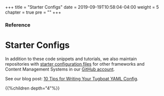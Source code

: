 +++
title = "Starter Configs"
date = 2019-09-19T10:58:04-04:00
weight = 5
chapter = true
pre = "<b></b>"
+++

### Reference

# Starter Configs

In addition to these code snippets and tutorials, we also maintain repositories with
[starter configuration files](https://github.com/search?q=topic%3Atugboat-starter-kit&type=Repositories) for other
frameworks and Content Management Systems in our [GitHub account](https://github.com/TugboatQA).

See our blog post:
[10 Tips for Writing Your Tugboat YAML Config](https://www.tugboatqa.com/2021/02/02/Ten-Tips-For-Writing-Your-Tugboat-YAML-Config.html).

{{%children depth="4"%}}
